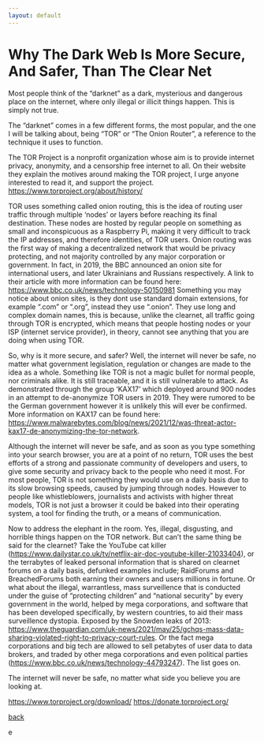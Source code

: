 ```yaml
---
layout: default
---
```


# Why The Dark Web Is More Secure, And Safer, Than The Clear Net

Most people think of the “darknet” as a dark, mysterious and dangerous place on the internet, where only illegal or illicit things happen. This is simply not true.

The “darknet” comes in a few different forms, the most popular, and the one I will be talking about, being “TOR” or “The Onion Router”, a reference to the technique it uses to function. 

The TOR Project is a nonprofit organization whose aim is to provide internet privacy, anonymity, and a censorship free internet to all. On their website they explain the motives around making the TOR project, I urge anyone interested to read it, and support the project. https://www.torproject.org/about/history/ 

TOR uses something called onion routing, this is the idea of routing user traffic through multiple ‘nodes’ or layers before reaching its final destination. These nodes are hosted by regular people on something as small and inconspicuous as a Raspberry Pi, making it very difficult to track the IP addresses, and therefore identities, of TOR users. Onion routing was the first way of making a decentralized network that would be privacy protecting, and not majority controlled by any major corporation or government. In fact, in 2019, the BBC announced an onion site for international users, and later Ukrainians and Russians respectively. A link to their article with more information can be found here: https://www.bbc.co.uk/news/technology-50150981 Something you may notice about onion sites, is they dont use standard domain extensions, for example “.com” or “.org”, instead they use “.onion”. They use long and complex domain names, this is because, unlike the clearnet, all traffic going through TOR is encrypted, which means that people hosting nodes or your ISP (internet service provider), in theory, cannot see anything that you are doing when using TOR.

So, why is it more secure, and safer? Well, the internet will never be safe, no matter what government legislation, regulation or changes are made to the idea as a whole. Something like TOR is not a magic bullet for normal people, nor criminals alike. It is still traceable, and it is still vulnerable to attack. As  demonstrated through the group ‘KAX17’ which deployed around 900 nodes in an attempt to de-anonymize TOR users in 2019. They were rumored to be the German government however it is unlikely this will ever be confirmed. More information on KAX17 can be found here: https://www.malwarebytes.com/blog/news/2021/12/was-threat-actor-kax17-de-anonymizing-the-tor-network. 

Although the internet will never be safe, and as soon as you type something into your search browser, you are at a point of no return, TOR uses the best efforts of a strong and passionate community of developers and users, to give some security and privacy back to the people who need it most. For most people, TOR is not something they would use on a daily basis due to its slow browsing speeds, caused by jumping through nodes. However to people like whistleblowers, journalists and activists with higher threat models, TOR is not just a browser it could be baked into their operating system, a tool for finding the truth, or a means of communication. 

Now to address the elephant in the room. Yes, illegal, disgusting, and horrible things happen on the TOR network. But can’t the same thing be said for the clearnet? Take the YouTube cat killer (https://www.dailystar.co.uk/tv/netflix-air-doc-youtube-killer-21033404), or the terrabytes of leaked personal information that is shared on clearnet forums on a daily basis, defunked examples include; RaidForums and BreachedForums both earning their owners and users millions in fortune. Or what about the illegal, warrantless, mass surveillence that is conducted under the guise of “protecting children” and “national security” by every government in the world, helped by mega corporations, and software that has been developed specifically, by western countries, to aid their mass surveillence dystopia. Exposed by the Snowden leaks of 2013: https://www.theguardian.com/uk-news/2021/may/25/gchqs-mass-data-sharing-violated-right-to-privacy-court-rules. Or the fact mega corporations and big tech are allowed to sell petabytes of user data to data brokers, and traded by other mega corporations and even political parties (https://www.bbc.co.uk/news/technology-44793247). The list goes on. 

The internet will never be safe, no matter what side you believe you are looking at. 

https://www.torproject.org/download/ 
https://donate.torproject.org/  

[back](./index.md)

e
